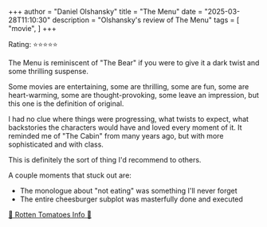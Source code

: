 +++
author = "Daniel Olshansky"
title = "The Menu"
date = "2025-03-28T11:10:30"
description = "Olshansky's review of The Menu"
tags = [
    "movie",
]
+++

Rating: ⭐⭐⭐⭐⭐

The Menu is reminiscent of "The Bear" if you were to give it a dark twist and
some thrilling suspense.

Some movies are entertaining, some are thrilling, some are fun, some are heart-warming,
some are thought-provoking, some leave an impression, but this one is the definition
of original.

I had no clue where things were progressing, what twists to expect, what backstories
the characters would have and loved every moment of it. It reminded me of "The Cabin"
from many years ago, but with more sophisticated and with class.

This is definitely the sort of thing I'd recommend to others.

A couple moments that stuck out are:

- The monologue about "not eating" was something I'll never forget
- The entire cheesburger subplot was masterfully done and executed

[🍅 Rotten Tomatoes Info 🍅](https://www.rottentomatoes.com/m/the_menu)
